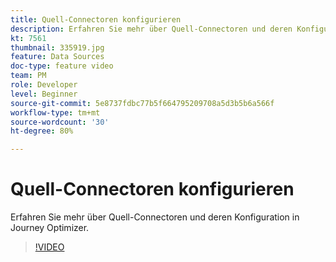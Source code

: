 ```yaml
---
title: Quell-Connectoren konfigurieren
description: Erfahren Sie mehr über Quell-Connectoren und deren Konfiguration in Journey Optimizer.
kt: 7561
thumbnail: 335919.jpg
feature: Data Sources
doc-type: feature video
team: PM
role: Developer
level: Beginner
source-git-commit: 5e8737fdbc77b5f664795209708a5d3b5b6a566f
workflow-type: tm+mt
source-wordcount: '30'
ht-degree: 80%

---
```



# Quell-Connectoren konfigurieren

Erfahren Sie mehr über Quell-Connectoren und deren Konfiguration in Journey Optimizer.

>[!VIDEO](https://video.tv.adobe.com/v/335919?quality=12)

